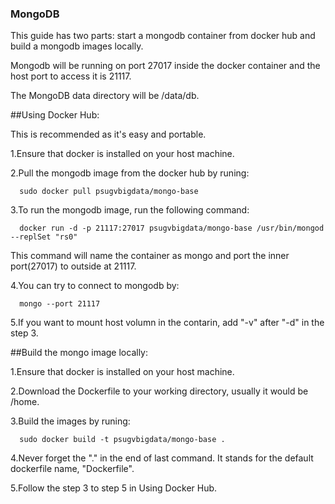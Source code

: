 ### MongoDB

This guide has two parts: start a mongodb container from docker hub and build a mongodb images locally.

Mongodb will be running on port 27017 inside the docker container and the host port to access it is 21117.

The MongoDB data directory will be /data/db.


##Using Docker Hub:

This is recommended as it's easy and portable.

1.Ensure that docker is installed on your host machine.

2.Pull the mongodb image from the docker hub by runing:

      sudo docker pull psugvbigdata/mongo-base
3.To run the mongodb image, run the following command:

      docker run -d -p 21117:27017 psugvbigdata/mongo-base /usr/bin/mongod --replSet "rs0"

This command will name the container as mongo and port the inner port(27017) to outside at 21117. 

4.You can try to connect to mongodb by:

      mongo --port 21117
      
5.If you want to mount host volumn in the contarin, add "-v" after "-d" in the step 3.

##Build the mongo image locally:

1.Ensure that docker is installed on your host machine.

2.Download the Dockerfile to your working directory, usually it would be /home.

3.Build the images by runing:

      sudo docker build -t psugvbigdata/mongo-base .
      
4.Never forget the "." in the end of last command. It stands for the default dockerfile name, "Dockerfile".

5.Follow the step 3 to step 5 in Using Docker Hub.
